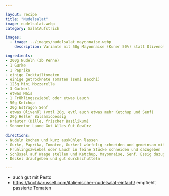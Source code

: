 ```yaml
---

layout: recipe
title: "Nudelsalat"
image: nudelsalat.webp
category: SalatAufstrich

images:
  - image: ../images/nudelsalat_mayonnaise.webp
    description: Variante mit 50g Mayonnaise (Kuner 50%) statt Olivenöl und ohne Mozarella (auch OK aber nicht so gut wie die aktuelle)

ingredients:
- 200g Nudeln (zb Penne)
- 1 Gurke
- 1 Paprika
- einige Cocktailtomaten
- einige getrocknete Tomaten (semi secchi)
- 125g Mini Mozzarella
- 3 Gurkerl
- etwas Mais
- 1 Frühlingszwiebel oder etwas Lauch
- 50g Ketchup
- 20g Estragon Senf
- etwas Olivenöl (vmtl 20g, evtl auch etwas mehr Ketchup und Senf)
- 20g Heller Balsamicoessig
- Kräuter (Dille, frischer Basilikum)
- Sonnentor Laune Gut Alles Gut Gewürz

directions:
- Nudeln kochen und kurz auskühlen lassen
- Gurke, Paprika, Tomaten, Gurkerl würfelig schneiden und gemeinsam mit Mais und Nudeln in Schüssel geben
- Frühlingszwiebel oder Lauch in feine Stücke schneiden und dazugeben
- Schüssel auf Waage stellen und Ketchup, Mayonnaise, Senf, Essig dazugeben
- Deckel draufgeben und gut durchschütteln

---
```


- auch gut mit Pesto
- https://kochkarussell.com/italienischer-nudelsalat-einfach/ empfiehlt passierte Tomaten